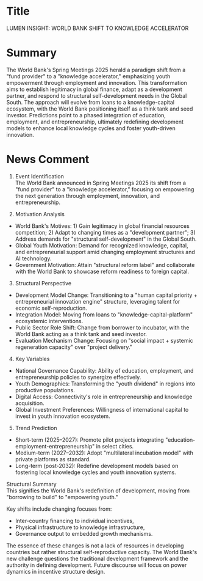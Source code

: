 # Title
LUMEN INSIGHT: WORLD BANK SHIFT TO KNOWLEDGE ACCELERATOR

# Summary
The World Bank's Spring Meetings 2025 herald a paradigm shift from a "fund provider" to a "knowledge accelerator," emphasizing youth empowerment through employment and innovation. This transformation aims to establish legitimacy in global finance, adapt as a development partner, and respond to structural self-development needs in the Global South. The approach will evolve from loans to a knowledge-capital ecosystem, with the World Bank positioning itself as a think tank and seed investor. Predictions point to a phased integration of education, employment, and entrepreneurship, ultimately redefining development models to enhance local knowledge cycles and foster youth-driven innovation.

# News Comment
1. Event Identification  
The World Bank announced in Spring Meetings 2025 its shift from a "fund provider" to a "knowledge accelerator," focusing on empowering the next generation through employment, innovation, and entrepreneurship.

2. Motivation Analysis  
- World Bank's Motives: 1) Gain legitimacy in global financial resources competition; 2) Adapt to changing times as a "development partner"; 3) Address demands for "structural self-development" in the Global South.  
- Global Youth Motivation: Demand for recognized knowledge, capital, and entrepreneurial support amid changing employment structures and AI technology.  
- Government Motivation: Attain "structural reform label" and collaborate with the World Bank to showcase reform readiness to foreign capital.

3. Structural Perspective  
- Development Model Change: Transitioning to a "human capital priority + entrepreneurial innovation engine" structure, leveraging talent for economic self-reproduction.  
- Integration Model: Moving from loans to "knowledge-capital-platform" ecosystemic interventions.  
- Public Sector Role Shift: Change from borrower to incubator, with the World Bank acting as a think tank and seed investor.  
- Evaluation Mechanism Change: Focusing on "social impact + systemic regeneration capacity" over "project delivery."

4. Key Variables  
- National Governance Capability: Ability of education, employment, and entrepreneurship policies to synergize effectively.  
- Youth Demographics: Transforming the "youth dividend" in regions into productive populations.  
- Digital Access: Connectivity's role in entrepreneurship and knowledge acquisition.  
- Global Investment Preferences: Willingness of international capital to invest in youth innovation ecosystem.

5. Trend Prediction  
- Short-term (2025–2027): Promote pilot projects integrating "education-employment-entrepreneurship" in select cities.  
- Medium-term (2027–2032): Adopt "multilateral incubation model" with private platforms as standard.  
- Long-term (post-2032): Redefine development models based on fostering local knowledge cycles and youth innovation systems.

Structural Summary  
This signifies the World Bank's redefinition of development, moving from "borrowing to build" to "empowering youth." 

Key shifts include changing focuses from:  
- Inter-country financing to individual incentives,  
- Physical infrastructure to knowledge infrastructure,  
- Governance output to embedded growth mechanisms.  

The essence of these changes is not a lack of resources in developing countries but rather structural self-reproductive capacity. The World Bank's new challenge questions the traditional development framework and the authority in defining development. Future discourse will focus on power dynamics in incentive structure design.

